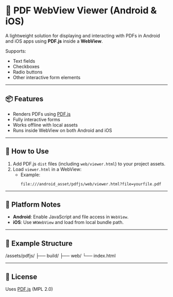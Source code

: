# 📄 PDF WebView Viewer (Android & iOS)

A lightweight solution for displaying and interacting with PDFs in Android and iOS apps using **PDF.js** inside a **WebView**.

Supports:
- Text fields
- Checkboxes
- Radio buttons
- Other interactive form elements

---

## 📦 Features

- Renders PDFs using [PDF.js](https://github.com/mozilla/pdf.js)
- Fully interactive forms
- Works offline with local assets
- Runs inside WebView on both Android and iOS

---

## 🚀 How to Use

1. Add PDF.js `dist` files (including `web/viewer.html`) to your project assets.
2. Load `viewer.html` in a WebView:
   - Example:
     ```
     file:///android_asset/pdfjs/web/viewer.html?file=yourfile.pdf
     ```

---

## 📱 Platform Notes

- **Android**: Enable JavaScript and file access in `WebView`.
- **iOS**: Use `WKWebView` and load from local bundle path.

---

## 📁 Example Structure
/assets/pdfjs/
├── build/
├── web/
└── index.html

---

## 📝 License

Uses [PDF.js](https://github.com/mozilla/pdf.js) (MPL 2.0)


